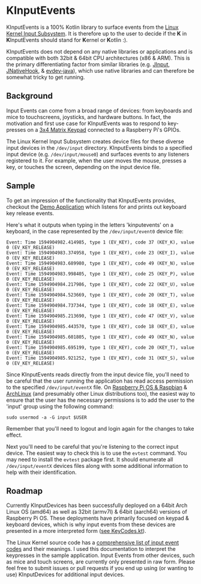 # KInputEvents
KInputEvents is a 100% Kotlin library to surface events from the [Linux Kernel Input Subsystem](https://www.kernel.org/doc/html/latest/input/input_kapi.html). It is therefore up to the user to decide if the **K** in **K**InputEvents should stand for **K**ernel or **K**otlin :). 

KInputEvents does not depend on any native libraries or applications and is compatible with both 32bit & 64bit CPU architectures (x86 & ARM).  This is the primary differentiating factor from similar libraries (e.g. [JInput](https://github.com/jinput/jinput), [JNativeHook](https://github.com/kwhat/jnativehook), & [evdev-java](https://github.com/progman32/evdev-java)), which use native libraries and can therefore be somewhat tricky to get running.

## Background

Input Events can come from a broad range of devices: from keyboards and mice to touchscreens, joysticks, and hardware buttons.  In fact, the motivation and first use case for KInputEvents was to respond to key-presses on a [3x4 Matrix Keypad](https://reitmaier.xyz/blog/matrix_keyboard/) connected to a Raspberry Pi's GPIOs.  

The Linux Kernel Input Subsystem creates device files for these diverse input devices in the `/dev/input` directory. KInputEvents binds to a specified input device (e.g. `/dev/input/mouse0`) and surfaces events to any listeners registered to it. For example, when the user moves the mouse, presses a key, or touches the screen, depending on the input device file.

## Sample

To get an impression of the functionality that KInputEvents provides, checkout the [Demo Application](src/main/kotlin/xyz/reitmaier/kinputevents/KInputEventsDemo.kt) which listens for and prints out keyboard key release events.  

Here's what it outputs when typing in the letters 'kinputevents' on a keyboard, in the case represented by the `/dev/input/event0` device file:

    Event: Time 1594904982.414985, type 1 (EV_KEY), code 37 (KEY_K), value 0 (EV_KEY_RELEASE)
    Event: Time 1594904983.374958, type 1 (EV_KEY), code 23 (KEY_I), value 0 (EV_KEY_RELEASE)
    Event: Time 1594904983.689980, type 1 (EV_KEY), code 49 (KEY_N), value 0 (EV_KEY_RELEASE)
    Event: Time 1594904983.998405, type 1 (EV_KEY), code 25 (KEY_P), value 0 (EV_KEY_RELEASE)
    Event: Time 1594904984.217986, type 1 (EV_KEY), code 22 (KEY_U), value 0 (EV_KEY_RELEASE)
    Event: Time 1594904984.523669, type 1 (EV_KEY), code 20 (KEY_T), value 0 (EV_KEY_RELEASE)
    Event: Time 1594904984.737344, type 1 (EV_KEY), code 18 (KEY_E), value 0 (EV_KEY_RELEASE)
    Event: Time 1594904985.213690, type 1 (EV_KEY), code 47 (KEY_V), value 0 (EV_KEY_RELEASE)
    Event: Time 1594904985.443570, type 1 (EV_KEY), code 18 (KEY_E), value 0 (EV_KEY_RELEASE)
    Event: Time 1594904985.601805, type 1 (EV_KEY), code 49 (KEY_N), value 0 (EV_KEY_RELEASE)
    Event: Time 1594904985.695199, type 1 (EV_KEY), code 20 (KEY_T), value 0 (EV_KEY_RELEASE)
    Event: Time 1594904985.921252, type 1 (EV_KEY), code 31 (KEY_S), value 0 (EV_KEY_RELEASE)
    
Since KInputEvents reads directly from the input device file, you'll need to be careful that the user running the application has read access permission to the specified `/dev/input/eventX` file.  On [Raspberry Pi OS & Raspbian](https://www.raspberrypi.org) & [ArchLinux](https://www.archlinux.org/) (and presumably other Linux distributions too), the easiest way to ensure that the user has the necessary permissions is to add the user to the 'input' group using the following command:

    sudo usermod -a -G input $USER

Remember that you'll need to logout and login again for the changes to take effect.

Next you'll need to be careful that you're listening to the correct input device.  The easiest way to check this is to use the `evtest` command. You may need to install the `evtest` package first. It should enumerate all `/dev/input/eventX` devices files along with some additional information to help with their identification.

## Roadmap

Currently KInputDevices has been successfully deployed on a 64bit Arch Linux OS (amd64) as well as 32bit (armv7l) & 64bit (aarch64) versions of Raspberry Pi OS.  These deployments have primarily focused on keypad & keyboard devices, which is why input events from these devices are presented in a more interpreted form ([see KeyCodes.kt](src/main/kotlin/xyz/reitmaier/kinputevents/KeyCodes.kt)).

The Linux Kernel source code has a [comprehensive list of input event codes](https://github.com/torvalds/linux/blob/master/include/uapi/linux/input-event-codes.h) and their meanings.  I used this documentation to interpret the keypresses in the sample application.  Input Events from other devices, such as mice and touch screens, are currently only presented in raw form.  Please feel free to submit issues or pull requests if you end up using (or wanting to use) KInputDevices for additional input devices.


